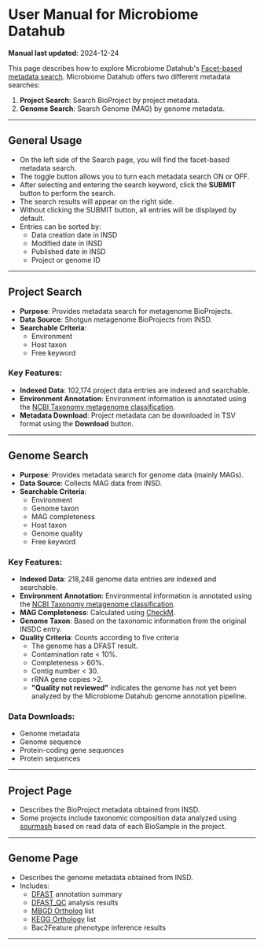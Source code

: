 # User Manual for Microbiome Datahub

**Manual last updated**: 2024-12-24

This page describes how to explore Microbiome Datahub's [Facet-based metadata search](https://mdatahub.org/genomes). Microbiome Datahub offers two different metadata searches:

1. **Project Search**: Search BioProject by project metadata.
2. **Genome Search**: Search Genome (MAG) by genome metadata.

---

## General Usage

- On the left side of the Search page, you will find the facet-based metadata search.
- The toggle button allows you to turn each metadata search ON or OFF.
- After selecting and entering the search keyword, click the **SUBMIT** button to perform the search.
- The search results will appear on the right side.
- Without clicking the SUBMIT button, all entries will be displayed by default.
- Entries can be sorted by:
  - Data creation date in INSD
  - Modified date in INSD
  - Published date in INSD
  - Project or genome ID

---

## Project Search

- **Purpose**: Provides metadata search for metagenome BioProjects.
- **Data Source**: Shotgun metagenome BioProjects from INSD.
- **Searchable Criteria**:
  - Environment
  - Host taxon
  - Free keyword

### Key Features:
- **Indexed Data**: 102,174 project data entries are indexed and searchable.
- **Environment Annotation**: Environment information is annotated using the [NCBI Taxonomy metagenome classification](https://www.ncbi.nlm.nih.gov/Taxonomy/Browser/wwwtax.cgi?id=408169).
- **Metadata Download**: Project metadata can be downloaded in TSV format using the **Download** button.

---

## Genome Search

- **Purpose**: Provides metadata search for genome data (mainly MAGs).
- **Data Source**: Collects MAG data from INSD.
- **Searchable Criteria**:
  - Environment
  - Genome taxon
  - MAG completeness
  - Host taxon
  - Genome quality
  - Free keyword

### Key Features:
- **Indexed Data**: 218,248 genome data entries are indexed and searchable.
- **Environment Annotation**: Environmental information is annotated using the [NCBI Taxonomy metagenome classification](https://www.ncbi.nlm.nih.gov/Taxonomy/Browser/wwwtax.cgi?id=408169).
- **MAG Completeness**: Calculated using [CheckM](https://github.com/Ecogenomics/CheckM).
- **Genome Taxon**: Based on the taxonomic information from the original INSDC entry.
- **Quality Criteria**: Counts according to five criteria
  - The genome has a DFAST result.
  - Contamination rate < 10%.
  - Completeness > 60%.
  - Contig number < 30.
  - rRNA gene copies >2.
  - **"Quality not reviewed"** indicates the genome has not yet been analyzed by the Microbiome Datahub genome annotation pipeline.

### Data Downloads:
- Genome metadata
- Genome sequence
- Protein-coding gene sequences
- Protein sequences

---

## Project Page

- Describes the BioProject metadata obtained from INSD.
- Some projects include taxonomic composition data analyzed using [sourmash](https://github.com/sourmash-bio/sourmash) based on read data of each BioSample in the project.

---

## Genome Page

- Describes the genome metadata obtained from INSD.
- Includes:
  - [DFAST](https://dfast.ddbj.nig.ac.jp/) annotation summary
  - [DFAST_QC](https://github.com/nigyta/dfast_qc) analysis results
  - [MBGD Ortholog](https://mbgd.nibb.ac.jp/) list
  - [KEGG Orthology](https://www.genome.jp/kegg/ko.html) list
  - Bac2Feature phenotype inference results

---
